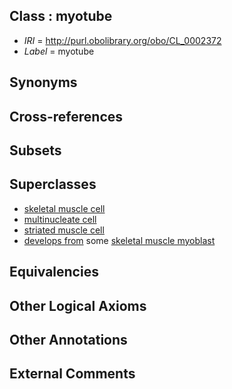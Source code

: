 
## Class : myotube

 * *IRI* = http://purl.obolibrary.org/obo/CL_0002372
 * *Label* = myotube

## Synonyms


## Cross-references


## Subsets


## Superclasses

 * [skeletal muscle cell](../../CL/88/CL_0000188.md)
 * [multinucleate cell](../../CL/28/CL_0000228.md)
 * [striated muscle cell](../../CL/37/CL_0000737.md)
 * [develops from](../../RO/02/RO_0002202.md) some [skeletal muscle myoblast](../../CL/15/CL_0000515.md)

## Equivalencies


## Other Logical Axioms


## Other Annotations


## External Comments

